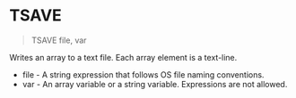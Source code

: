 # TSAVE

> TSAVE file, var

Writes an array to a text file. Each array element is a text-line.


* file - A string expression that follows OS file naming conventions.
* var - An array variable or a string variable. Expressions are not allowed.


